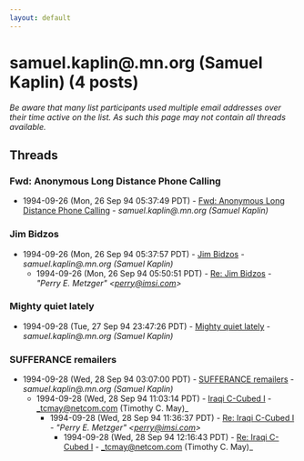 ```yaml
---
layout: default
---
```


# samuel.kaplin@.mn.org (Samuel Kaplin) (4 posts)

_Be aware that many list participants used multiple email addresses over their time active on the list. As such this page may not contain all threads available._

## Threads

### Fwd: Anonymous Long Distance Phone Calling
+ 1994-09-26 (Mon, 26 Sep 94 05:37:49 PDT) - [Fwd: Anonymous Long Distance Phone Calling](/archive/1994/09/2fc2f4d4897add635468a135d86675e2c31fa56d34737ce359c58220e9e1c385) - _samuel.kaplin@.mn.org (Samuel Kaplin)_

### Jim Bidzos
+ 1994-09-26 (Mon, 26 Sep 94 05:37:57 PDT) - [Jim Bidzos](/archive/1994/09/6aec5db38a16825c5346fcdcdfc79aded92bfe4ef2caac1e9f43e15a075a26db) - _samuel.kaplin@.mn.org (Samuel Kaplin)_
  + 1994-09-26 (Mon, 26 Sep 94 05:50:51 PDT) - [Re: Jim Bidzos](/archive/1994/09/a0e1611ef644347f7530c1e31801585e69ba7cf7af1b8368a0c05e1a21212f24) - _"Perry E. Metzger" \<perry@imsi.com\>_

### Mighty quiet lately
+ 1994-09-28 (Tue, 27 Sep 94 23:47:26 PDT) - [Mighty quiet lately](/archive/1994/09/eebe27de508a374fbcc91900f2da6a593f626691432acad041fee59a2b01ef9d) - _samuel.kaplin@.mn.org (Samuel Kaplin)_

### SUFFERANCE remailers
+ 1994-09-28 (Wed, 28 Sep 94 03:07:00 PDT) - [SUFFERANCE remailers](/archive/1994/09/a3c75aa0ea602700ce763dee60ca2a07ddde1c4d1e08174513e6e981902ee41c) - _samuel.kaplin@.mn.org (Samuel Kaplin)_
  + 1994-09-28 (Wed, 28 Sep 94 11:03:14 PDT) - [Iraqi C-Cubed I](/archive/1994/09/a3febd03132c42751bdb0adb61a3e2e36f38ef949b4f65eb43b608b11b6712fb) - _tcmay@netcom.com (Timothy C. May)_
    + 1994-09-28 (Wed, 28 Sep 94 11:36:37 PDT) - [Re: Iraqi C-Cubed I](/archive/1994/09/a253ad9629edb04d6125f6825a7ab924ae83cb7bc0f4313ccd494b836a869ce9) - _"Perry E. Metzger" \<perry@imsi.com\>_
      + 1994-09-28 (Wed, 28 Sep 94 12:16:43 PDT) - [Re: Iraqi C-Cubed I](/archive/1994/09/0a80263f6a0dbadfb6470d2af6eef99ab7e95bcdbd592a17dabe6a71da02d399) - _tcmay@netcom.com (Timothy C. May)_

